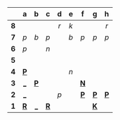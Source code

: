 |     |  a  |  b  |  c  |  d  |  e  |  f  |  g  |  h  |
|:---:|:---:|:---:|:---:|:---:|:---:|:---:|:---:|:---:|
|  **8**  |     |     |     |  _r_  |  _k_  |     |     |  _r_  |
|  **7**  |  _p_  |  _b_  |  _p_  |     |  _b_  |  _p_  |  _p_  |  _p_  |
|  **6**  |  _p_  |     |  _n_  |     |     |     |     |     |
|  **5**  |     |     |     |     |     |     |     |     |
|  **4**  |  [**P**](http://localhost:8080/api/chess/select?square=a4)  |     |     |     |  _n_  |     |     |     |
|  **3**  |  [_](http://localhost:8080/api/chess/play?move=a1a3)  |  [**P**](http://localhost:8080/api/chess/select?square=b3)  |     |     |     |  [**N**](http://localhost:8080/api/chess/select?square=f3)  |     |     |
|  **2**  |  [_](http://localhost:8080/api/chess/play?move=a1a2)  |     |     |  _p_  |     |  [**P**](https://github.com/grim-kalman)  |  [**P**](http://localhost:8080/api/chess/select?square=g2)  |  [**P**](http://localhost:8080/api/chess/select?square=h2)  |
|  **1**  |  [**R**](http://localhost:8080/api/chess/select?square=a1)  |  [_](http://localhost:8080/api/chess/play?move=a1b1)  |  [**R**](http://localhost:8080/api/chess/select?square=c1)  |     |     |     |  [**K**](http://localhost:8080/api/chess/select?square=g1)  |     |
